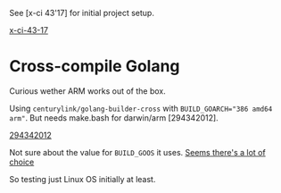 See [x-ci 43'17] for initial project setup.

[x-ci-43-17](//github.com/bvberkum/x-ci/blob/master/doc/17-43.md)


# Cross-compile Golang

Curious wether ARM works out of the box.

Using ``centurylink/golang-builder-cross`` with ``BUILD_GOARCH="386 amd64 arm"``.
But needs make.bash for darwin/arm [294342012].

[294342012](https://travis-ci.org/bvberkum/x-ci/builds/294342012)

Not sure about the value for ``BUILD_GOOS`` it uses.
[Seems there's a lot of choice](https://stackoverflow.com/questions/20728767/all-possible-goos-value)

So testing just Linux OS initially at least.
